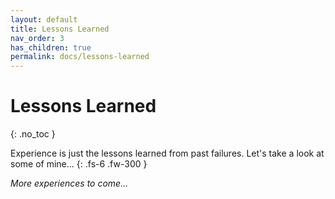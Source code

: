 ```yaml
---
layout: default
title: Lessons Learned
nav_order: 3
has_children: true
permalink: docs/lessons-learned
---
```


# Lessons Learned
{: .no_toc }

Experience is just the lessons learned from past failures. Let's take a look at some of mine...
{: .fs-6 .fw-300 }

_More experiences to come..._
